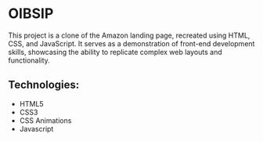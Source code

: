 # OIBSIP
This project is a clone of the Amazon landing page, recreated using HTML, CSS, and JavaScript. It serves as a demonstration of front-end development skills, showcasing the ability to replicate complex web layouts and functionality.

## Technologies:
* HTML5
* CSS3
* CSS Animations
* Javascript


